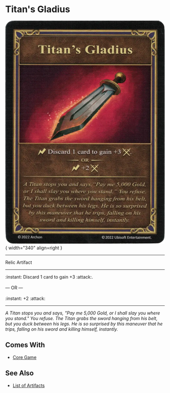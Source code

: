 # Titan's Gladius

![Titan's Gladius](../assets/artifacts_relic-titans_gladius.webp){ width="340" align=right }
___
Relic Artifact
___
:instant: Discard 1 card to gain +3 :attack:.<br><br>— OR —<br><br>:instant: +2 :attack:
___
*A Titan stops you and says, "Pay me 5,000 Gold, or I shall slay you where you stand." You refuse. The Titan grabs the sword hanging from his belt, but you duck between his legs. He is so surprised by this maneuver that he trips, falling on his sword and killing himself, instantly.*


## Comes With

- [Core Game](../content.md)


## See Also

- [List of Artifacts](../artifacts.md)
